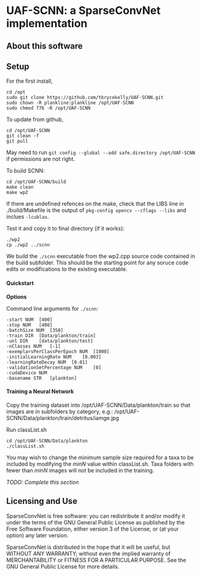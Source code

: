 # UAF-SCNN: a SparseConvNet implementation

## About this software


## Setup

For the first install,

    cd /opt
    sudo git clone https://github.com/tbrycekelly/UAF-SCNN.git
    sudo chown -R plankline:plankline /opt/UAF-SCNN
    sudo chmod 776 -R /opt/UAF-SCNN

To update from github,

    cd /opt/UAF-SCNN
    git clean -f
    git pull

May need to run `git config --global --add safe.directory /opt/UAF-SCNN` if permissions are not right.

To build SCNN:

    cd /opt/UAF-SCNN/build
    make clean
    make wp2

If there are undefined refences on the make, check that the LIBS line in ./build/Makefile is the output of `pkg-config opencv --cflags --libs` and inclues `-lcublas`.

Test it and copy it to final directory (if it works):

    ./wp2
    cp ./wp2 ../scnn


We build the `./scnn` executable from the wp2.cpp source code contained in the build subfolder. This should be the starting point for any soruce code edits or modifications to the existing executable. 

#### Quickstart

__Options__

Command line arguments for `./scnn`:

    -start NUM  [400]
    -stop NUM   [400]
    -batchSize NUM  [350]
    -train DIR  [Data/plankton/train]
    -unl DIR    [data/plankton/test]
    -nClasses NUM   [-1]
    -exemplarsPerClassPerEpoch NUM  [1000]
    -initialLearningRate NUM    [0.003]
    -learningRateDecay NUM  [0.01]
    -validationSetPercentage NUM    [0]
    -cudaDevice NUM
    -basename STR   [plankton]



#### Training a Neural Network

Copy the training dataset into /opt/UAF-SCNN/Data/plankton/train so that images are in subfolders by category, e.g.: /opt/UAF-SCNN/Data/plankton/train/detritus/iamge.jpg

Run classList.sh

    cd /opt/UAF-SCNN/Data/plankton
    ./classList.sh

You may wish to change the minimum sample size required for a taxa to be included by modifying the _minN_ value within classList.sh. Taxa folders with fewer than _minN_ images will not be included in the training.

_TODO: Complete this section_



## Licensing and Use
SparseConvNet is free software: you can redistribute it and/or modify it under the terms of the GNU General Public License as published by the Free Software Foundation, either version 3 of the License, or (at your option) any later version.

SparseConvNet is distributed in the hope that it will be useful, but WITHOUT ANY WARRANTY; without even the implied warranty of MERCHANTABILITY or FITNESS FOR A PARTICULAR PURPOSE. See the GNU General Public License for more details.

